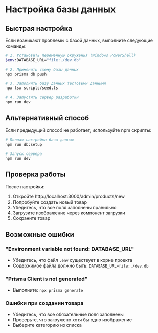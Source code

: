 # Настройка базы данных

## Быстрая настройка

Если возникают проблемы с базой данных, выполните следующие команды:

```bash
# 1. Установить переменную окружения (Windows PowerShell)
$env:DATABASE_URL="file:./dev.db"

# 2. Применить схему базы данных
npx prisma db push

# 3. Заполнить базу данных тестовыми данными
npx tsx scripts/seed.ts

# 4. Запустить сервер разработки
npm run dev
```

## Альтернативный способ

Если предыдущий способ не работает, используйте npm скрипты:

```bash
# Полная настройка базы данных
npm run db:setup

# Запуск сервера
npm run dev
```

## Проверка работы

После настройки:
1. Откройте http://localhost:3000/admin/products/new
2. Попробуйте создать новый товар
3. Убедитесь, что все поля заполнены правильно
4. Загрузите изображение через компонент загрузки
5. Сохраните товар

## Возможные ошибки

### "Environment variable not found: DATABASE_URL"
- Убедитесь, что файл `.env` существует в корне проекта
- Содержимое файла должно быть: `DATABASE_URL=file:./dev.db`

### "Prisma Client is not generated"
- Выполните: `npx prisma generate`

### Ошибки при создании товара
- Убедитесь, что все обязательные поля заполнены
- Проверьте, что загружено хотя бы одно изображение
- Выберите категорию из списка 
 